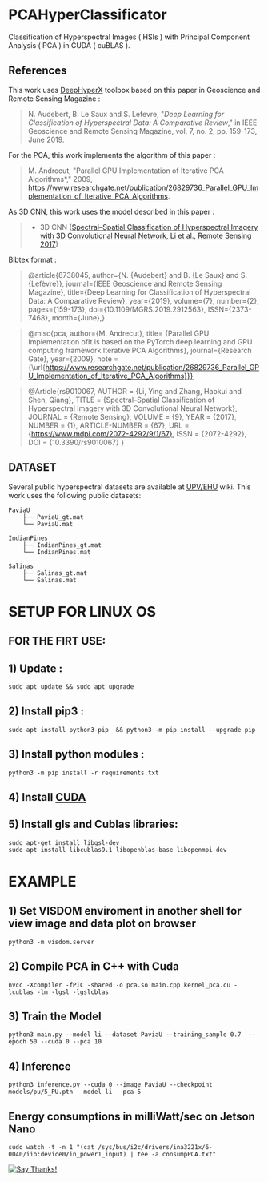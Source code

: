 # PCAHyperClassificator


Classification of Hyperspectral Images ( HSIs ) with Principal Component Analysis ( PCA ) in CUDA ( cuBLAS ).


## References

This work uses [DeepHyperX](https://github.com/nshaud/DeepHyperX) toolbox based on this paper in Geoscience and Remote Sensing Magazine :
> N. Audebert, B. Le Saux and S. Lefevre, "*Deep Learning for Classification of Hyperspectral Data: A Comparative Review*," in IEEE Geoscience and Remote Sensing Magazine, vol. 7, no. 2, pp. 159-173, June 2019.

For the PCA, this work implements the algorithm of this paper :
> M. Andrecut, "Parallel GPU Implementation of Iterative PCA Algorithms*," 2009, https://www.researchgate.net/publication/26829736_Parallel_GPU_Implementation_of_Iterative_PCA_Algorithms. 

As 3D CNN, this work uses the model described in this paper :
>   * 3D CNN ([Spectral–Spatial Classification of Hyperspectral Imagery with 3D Convolutional Neural Network, Li et al., Remote Sensing 2017](http://www.mdpi.com/2072-4292/9/1/67))



Bibtex format :

> @article{8738045,
author={N. {Audebert} and B. {Le Saux} and S. {Lefèvre}},
journal={IEEE Geoscience and Remote Sensing Magazine},
title={Deep Learning for Classification of Hyperspectral Data: A Comparative Review},
year={2019},
volume={7},
number={2},
pages={159-173},
doi={10.1109/MGRS.2019.2912563},
ISSN={2373-7468},
month={June},}

> @misc{pca, 
    author={M. Andrecut},
    title= {Parallel GPU Implementation ofIt is based on the PyTorch deep learning and GPU computing framework
Iterative PCA Algorithms}, 
    journal={Research Gate},
    year={2009},
     note ={\url{https://www.researchgate.net/publication/26829736_Parallel_GPU_Implementation_of_Iterative_PCA_Algorithms}}}
     
> @Article{rs9010067,
AUTHOR = {Li, Ying and Zhang, Haokui and Shen, Qiang},
TITLE = {Spectral–Spatial Classification of Hyperspectral Imagery with 3D Convolutional Neural Network},
JOURNAL = {Remote Sensing},
VOLUME = {9},
YEAR = {2017},
NUMBER = {1},
ARTICLE-NUMBER = {67},
URL = {https://www.mdpi.com/2072-4292/9/1/67},
ISSN = {2072-4292},
DOI = {10.3390/rs9010067}
}

     

## DATASET
Several public hyperspectral datasets are available at [UPV/EHU](http://www.ehu.eus/ccwintco/index.php?title=Hyperspectral_Remote_Sensing_Scenes) wiki.
This work uses the following public datasets:
```
PaviaU
    ├── PaviaU_gt.mat
    └── PaviaU.mat
    
IndianPines
    ├── IndianPines_gt.mat
    └── IndianPines.mat
    
Salinas
    ├── Salinas_gt.mat
    └── Salinas.mat
```

# SETUP FOR LINUX OS
## FOR THE FIRT USE:

## 1) Update : 
	sudo apt update && sudo apt upgrade

## 2) Install pip3 : 
	sudo apt install python3-pip  && python3 -m pip install --upgrade pip

## 3) Install python modules : 
	python3 -m pip install -r requirements.txt
	
## 4) Install [CUDA](https://developer.nvidia.com/cuda-toolkit)

## 5) Install gls and Cublas libraries:
	sudo apt-get install libgsl-dev
	sudo apt install libcublas9.1 libopenblas-base libopenmpi-dev
  
  
# EXAMPLE

## 1) Set VISDOM enviroment in another shell for view image and data plot on browser
	python3 -m visdom.server
	
## 2) Compile PCA in C++ with Cuda
	nvcc -Xcompiler -fPIC -shared -o pca.so main.cpp kernel_pca.cu -lcublas -lm -lgsl -lgslcblas
	
## 3) Train the Model
	python3 main.py --model li --dataset PaviaU --training_sample 0.7  --epoch 50 --cuda 0 --pca 10
	
## 4) Inference
	python3 inference.py --cuda 0 --image PaviaU --checkpoint models/pu/5_PU.pth --model li --pca 5


## Energy consumptions in milliWatt/sec on Jetson Nano
	sudo watch -t -n 1 "(cat /sys/bus/i2c/drivers/ina3221x/6-0040/iio:device0/in_power1_input) | tee -a consumpPCA.txt"



[![Say Thanks!](https://img.shields.io/badge/Say%20Thanks-!-1EAEDB.svg)](https://saythanks.io/to/gianluca.delucia)

